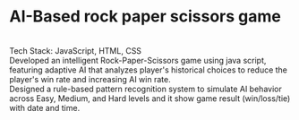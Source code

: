 <h1>AI-Based rock paper scissors game</h1>
 </br>Tech Stack: JavaScript, HTML, CSS
</br> Developed an intelligent Rock-Paper-Scissors game using java script, featuring adaptive AI that
 </rb>analyzes player's historical choices to reduce the player's win rate and increasing AI win rate.
</br> Designed a rule-based pattern recognition system to simulate AI behavior across Easy, Medium, and Hard levels and it show game result (win/loss/tie) with date and time.

